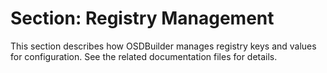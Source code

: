 # Section: Registry Management

This section describes how OSDBuilder manages registry keys and values for configuration. See the related documentation files for details.
